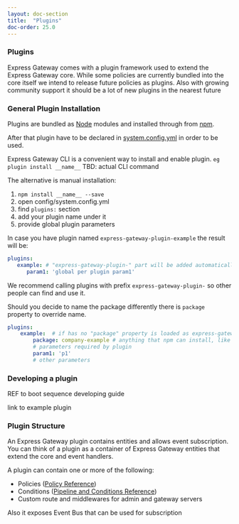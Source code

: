```yaml
---
layout: doc-section
title:  "Plugins"
doc-order: 25.0
---
```

### Plugins

Express Gateway comes with a plugin framework used to extend the Express Gateway core. 
While some policies are currently bundled into the core itself we intend to release future policies as plugins. Also with growing community support it should be a lot of new plugins in the nearest future  

### General Plugin Installation

Plugins are bundled as [Node](http://www.nodejs.org) modules and installed through from [npm](https://www.npmjs.com). 

After that plugin have to be declared in [system.config.yml](./configuration/system.config.yml) in order to be used. 

Express Gateway CLI is a convenient way to install and enable plugin. 
`eg plugin install __name__`
TBD: actual CLI command 

The alternative is manual installation:

1. `npm install __name__ --save`
2. open config/system.config.yml 
3. find `plugins:` section
4. add your plugin name under it 
5. provide global plugin parameters 

In case you have plugin named `express-gateway-plugin-example` the result will be:

```yml
plugins:
   example: # "express-gateway-plugin-" part will be added automatically
      param1: 'global per plugin param1'
```

We recommend calling plugins with prefix `express-gateway-plugin-` so other people can find and use it. 

Should you decide to name the package differently there is `package` property to override name. 

```yml
plugins:
    example:  # if has no "package" property is loaded as express-gateway-plugin-example
        package: company-example # anything that npm can install, like git url etc.
        # parameters required by plugin 
        param1: 'p1'
        # other parameters 

```

### Developing a plugin

REF to boot sequence 
developing guide 

link to example plugin 


### Plugin Structure

An Express Gateway plugin contains entities and allows event subscription. You can think of a plugin as a container of Express Gateway entities that extend the core and event handlers.

A plugin can contain one or more of the following:
* Policies ([Policy Reference](./policies))
* Conditions ([Pipeline and Conditions Reference](./configuration/policies))
* Custom route and middlewares for admin and gateway servers

Also it exposes Event Bus that can be used for subscription 